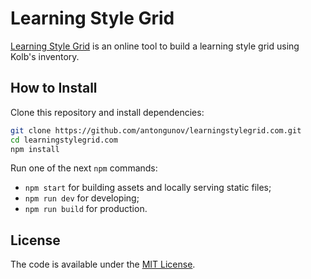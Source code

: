 # Learning Style Grid

[Learning Style Grid](http://learningstylegrid.com) is an online tool to build a learning style grid using Kolb's inventory.

## How to Install

Clone this repository and install dependencies:

```bash
git clone https://github.com/antongunov/learningstylegrid.com.git
cd learningstylegrid.com
npm install
```

Run one of the next `npm` commands:

* `npm start` for building assets and locally serving static files;
* `npm run dev` for developing;
* `npm run build` for production.

## License

The code is available under the [MIT License](LICENSE).
